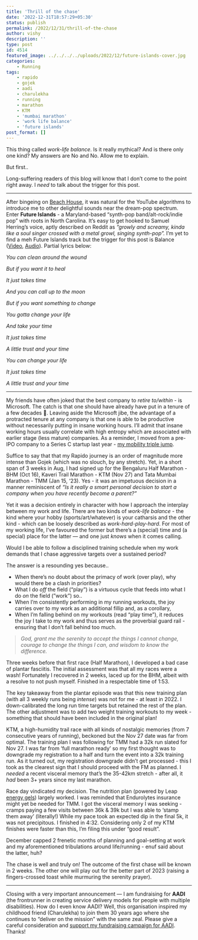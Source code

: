 ```yaml
---
title: 'Thrill of the chase'
date: '2022-12-31T18:57:29+05:30'
status: publish
permalink: /2022/12/31/thrill-of-the-chase
author: vishy
description: ''
type: post
id: 4514
featured_image: ../../../../uploads/2022/12/future-islands-cover.jpg
categories: 
    - Running
tags: 
    - rapido
    - gojek
    - aadi
    - charulekha
    - running
    - marathon
    - KTM
    - 'mumbai marathon'
    - 'work life balance'
    - 'future islands'
post_format: []
---
```


This thing called *work-life balance*. Is it really mythical? And is there only one kind? My answers are No and No. Allow me to explain.

But first..

Long-suffering readers of this blog will know that I don’t come to the point right away. I *need* to talk about the trigger for this post.

******************************************************************************************

After bingeing on [Beach House](https://www.ulaar.com/2022/01/23/mysticism-of-dream-pop/), it was natural for the YouTube algorithms to introduce me to other delightful sounds near the dream-pop spectrum. Enter **Future Islands** - a Maryland-based “synth-pop band/alt-rock/indie pop” with roots in North Carolina. It’s easy to get hooked to Samuel Herring’s voice, aptly described on Reddit as *“growly and screamy, kinda like a soul singer crossed with a metal growl, singing synth-pop”.* I’m yet to find a meh Future Islands track but the trigger for this post is Balance ([Video](https://www.youtube.com/watch?v=g0LJNEQz-E4), [Audio](https://music.youtube.com/watch?v=vSMWVKVfhME&feature=share)). Partial lyrics below: 

*You can clean around the wound*

*But if you want it to heal*

*It just takes time*

*And you can call up to the moon*

*But if you want something to change*

*You gotta change your life*

*And take your time*

*It just takes time*

*A little trust and your time*

*You can change your life*

*It just takes time*

*A little trust and your time*

******************************************************************************************

My friends have often joked that the best company to *retire to/within* - is Microsoft. The catch is that one should have already have put in a tenure of a few decades 🙂. Leaving aside the Microsoft jibe, the advantage of a protracted tenure at any company is that one is able to be productive without necessarily putting in insane working hours. I’ll admit that insane working hours usually correlate with high entropy which are associated with earlier stage (less mature) companies. As a reminder, I moved from a pre-IPO company to a Series C startup last year - [my mobility triple jump](https://www.ulaar.com/2022/04/20/mobility-triple-jump-rapido/).

Suffice to say that that my Rapido journey is an order of magnitude more intense than Gojek (which was no slouch, by any stretch). Yet, in a short span of 3 weeks in Aug, I had signed up for the Bengaluru Half Marathon - BHM (Oct 16), Kaveri Trail Marathon - KTM (Nov 27) and Tata Mumbai Marathon - TMM (Jan 15, ‘23). Yes - it was an impetuous decision in a manner reminiscent of *“Is it really a smart personal decision to start a company when you have recently become a parent?”* 

Yet it was a decision entirely in character with how I approach the interplay between my work and life. There are two kinds of *work-life balance* - the kind where your hobby (sports/art/whatever) is your catharsis and the other kind - which can be loosely described as *work-hard-play-hard*. For most of my working life, I’ve favoured the former but there’s a (special) time and (a special) place for the latter — and one just *knows* when it comes calling. 

Would I be able to follow a disciplined training schedule when my work demands that I chase  aggressive targets over a sustained period? 

The answer is a resounding yes because..

- When there’s no doubt about the primacy of work (over play), why would there be a clash in priorities?
- What I do *off* the field (“play”) is a virtuous cycle that feeds into what I do *on* the field (”work”) so..
- When I’m consistently performing in my running workouts, the joy carries over to my work as an additional fillip and, as a corollary,
- When I’m falling behind on my workouts (read “play time”), it reduces the joy I take to my work and thus serves as the proverbial guard rail - ensuring that I don’t fall behind too much.

> *God, grant me the serenity to accept the things I cannot change, courage to change the things I can, and wisdom to know the difference.*
> 

Three weeks before that first race (Half Marathon), I developed a bad case of plantar fasciitis. The initial assessment was that all my races were a wash! Fortunately I recovered in 2 weeks, laced up for the BHM, albeit with a resolve to not push myself. Finished in a respectable time of 1:53.

The key takeaway from the plantar episode was that this new training plan (with all 3 weekly runs being *intense*) was not for me - at least in 2022. I down-calibrated the long run time targets but retained the rest of the plan. The other adjustment was to add two weight training workouts to my week - something that should have been included in the original plan!

KTM, a high-humidity trail race with all kinds of nostalgic memories (from 7 consecutive years of running), beckoned but the Nov 27 date was far from optimal. The training plan I was following for TMM had a 32k run slated for Nov 27. I was far from ‘full marathon ready’ so my first thought was to downgrade my registration to a half and turn the event into a 32k training run. As it turned out, my registration downgrade didn’t get processed - this I took as the clearest sign that I should proceed with the FM as planned. I *needed* a recent visceral memory that’s the 35-42km stretch - after all, it *had* been 3+ years since my last marathon.

Race day vindicated my decision. The nutrition plan (powered by Leap [energy gels](https://leapstore.in/)) largely worked. I was reminded that Endurolytes insurance might yet be needed for TMM. I got the visceral memory I was seeking - cramps paying a few visits between 36k & 39k but I was able to ‘stamp them away’ (literally!) While my pace took an expected dip in the final 5k, it was not precipitous. I finished in 4:32. Considering only 2 of my KTM finishes were faster than this, I’m filing this under “good result”.

December capped 2 frenetic months of planning and goal-setting at work and my aforementioned tribulations around life/running  - enuf said about the latter, huh? 

The chase is well and truly on! The outcome of the first chase will be known in 2 weeks. The other one will play out for the better part of 2023 (raising a fingers-crossed toast while murmuring the serenity prayer).

******************************************************************************************

Closing with a very important announcement — I am fundraising for **AADI** (the frontrunner in creating service delivery models for people with multiple disabilities). How do I even know AADI? Well, this organisation inspired my childhood friend (Charulekha) to join them 30 years ago where she continues to “deliver on the mission” with the same zeal. Please give a careful consideration and [support my fundraising campaign for AADI](https://www.unitedwaymumbai.org/fundraiser/6974). Thanks!
